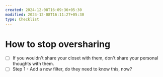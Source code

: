 ```yaml
---
created: 2024-12-08T16:09:36+05:30
modified: 2024-12-08T16:11:27+05:30
type: Checklist
---
```


# How to stop oversharing

- [ ] If you wouldn't share your closet with them, don't share your personal thoughts with them.
- [ ] Step 1 - Add a now filter, do they need to know this, now?
